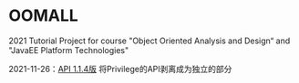 # OOMALL

2021 Tutorial Project for course "Object Oriented Analysis and Design“ and "JavaEE Platform Technologies"

2021-11-26：[API 1.1.4版](https://app.swaggerhub.com/apis/mingqcn/OOMALL/1.1.4#/) 将Privilege的API剥离成为独立的部分
